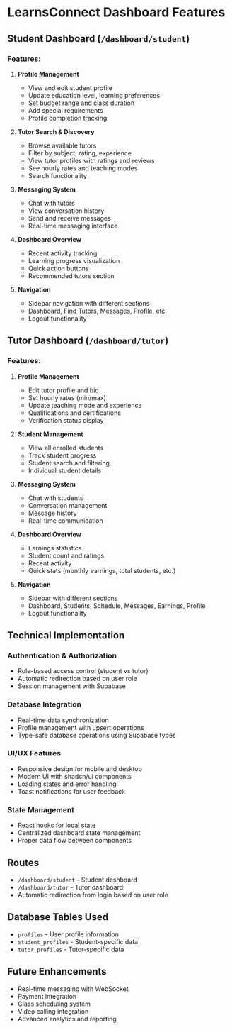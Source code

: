 # LearnsConnect Dashboard Features

## Student Dashboard (`/dashboard/student`)

### Features:
1. **Profile Management**
   - View and edit student profile
   - Update education level, learning preferences
   - Set budget range and class duration
   - Add special requirements
   - Profile completion tracking

2. **Tutor Search & Discovery**
   - Browse available tutors
   - Filter by subject, rating, experience
   - View tutor profiles with ratings and reviews
   - See hourly rates and teaching modes
   - Search functionality

3. **Messaging System**
   - Chat with tutors
   - View conversation history
   - Send and receive messages
   - Real-time messaging interface

4. **Dashboard Overview**
   - Recent activity tracking
   - Learning progress visualization
   - Quick action buttons
   - Recommended tutors section

5. **Navigation**
   - Sidebar navigation with different sections
   - Dashboard, Find Tutors, Messages, Profile, etc.
   - Logout functionality

## Tutor Dashboard (`/dashboard/tutor`)

### Features:
1. **Profile Management**
   - Edit tutor profile and bio
   - Set hourly rates (min/max)
   - Update teaching mode and experience
   - Qualifications and certifications
   - Verification status display

2. **Student Management**
   - View all enrolled students
   - Track student progress
   - Student search and filtering
   - Individual student details

3. **Messaging System**
   - Chat with students
   - Conversation management
   - Message history
   - Real-time communication

4. **Dashboard Overview**
   - Earnings statistics
   - Student count and ratings
   - Recent activity
   - Quick stats (monthly earnings, total students, etc.)

5. **Navigation**
   - Sidebar with different sections
   - Dashboard, Students, Schedule, Messages, Earnings, Profile
   - Logout functionality

## Technical Implementation

### Authentication & Authorization
- Role-based access control (student vs tutor)
- Automatic redirection based on user role
- Session management with Supabase

### Database Integration
- Real-time data synchronization
- Profile management with upsert operations
- Type-safe database operations using Supabase types

### UI/UX Features
- Responsive design for mobile and desktop
- Modern UI with shadcn/ui components
- Loading states and error handling
- Toast notifications for user feedback

### State Management
- React hooks for local state
- Centralized dashboard state management
- Proper data flow between components

## Routes
- `/dashboard/student` - Student dashboard
- `/dashboard/tutor` - Tutor dashboard
- Automatic redirection from login based on user role

## Database Tables Used
- `profiles` - User profile information
- `student_profiles` - Student-specific data
- `tutor_profiles` - Tutor-specific data

## Future Enhancements
- Real-time messaging with WebSocket
- Payment integration
- Class scheduling system
- Video calling integration
- Advanced analytics and reporting 